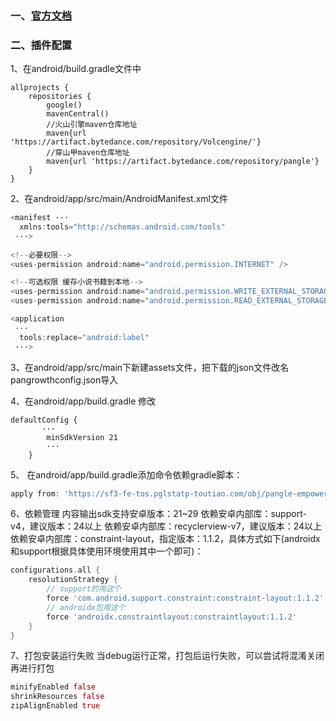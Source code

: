 ### 一、[官方文档](https://www.csjplatform.com/union/media/union/download/detail?id=81&osType=android)

### 二、插件配置
1、在android/build.gradle文件中
```
allprojects {
    repositories {
        google()
        mavenCentral()
        //火山引擎maven仓库地址
        maven{url 'https://artifact.bytedance.com/repository/Volcengine/'}
        //穿山甲maven仓库地址
        maven{url 'https://artifact.bytedance.com/repository/pangle'}
    }
}

```

2、在android/app/src/main/AndroidManifest.xml文件

```dart
<manifest ···
  xmlns:tools="http://schemas.android.com/tools"
 ···>
 
<!--必要权限-->
<uses-permission android:name="android.permission.INTERNET" />

<!--可选权限 缓存小说书籍到本地-->
<uses-permission android:name="android.permission.WRITE_EXTERNAL_STORAGE" />
<uses-permission android:name="android.permission.READ_EXTERNAL_STORAGE" />

<application
 ···
  tools:replace="android:label"
 ···>
```

3、在android/app/src/main下新建assets文件，把下载的json文件改名pangrowthconfig.json导入

4、在android/app/build.gradle 修改

```
defaultConfig {
       ···
        minSdkVersion 21
        ···
    }
```

5、 在android/app/build.gradle添加命令依赖gradle脚本：
```dart
apply from: 'https://sf3-fe-tos.pglstatp-toutiao.com/obj/pangle-empower/android/pangrowth_media/plugin_config.gradle'
```

6、依赖管理
内容输出sdk支持安卓版本：21~29
依赖安卓内部库：support-v4，建议版本：24以上
依赖安卓内部库：recyclerview-v7，建议版本：24以上
依赖安卓内部库：constraint-layout，指定版本：1.1.2，具体方式如下(androidx和support根据具体使用环境使用其中一个即可)：
```dart
configurations.all {
    resolutionStrategy {
        // support的用这个
        force 'com.android.support.constraint:constraint-layout:1.1.2'
        // androidx包用这个
        force 'androidx.constraintlayout:constraintlayout:1.1.2'
    }
}
```

7、打包安装运行失败
当debug运行正常，打包后运行失败，可以尝试将混淆关闭再进行打包
```dart
minifyEnabled false
shrinkResources false
zipAlignEnabled true
```

